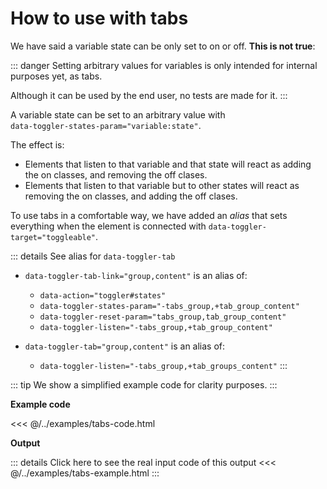 # How to use with tabs

We have said a variable state can be only set to on or off. **This is not true**:

::: danger
Setting arbitrary values for variables is only intended for internal purposes yet, as tabs.

Although it can be used by the end user, no tests are made for it.
:::

A variable state can be set to an arbitrary value with<br />`data-toggler-states-param="variable:state"`.

The effect is:
- Elements that listen to that variable and that state will react as adding the on classes, and removing the off clases.
- Elements that listen to that variable but to other states will react as removing the on classes, and adding the off clases.

To use tabs in a comfortable way, we have added an *alias* that sets everything when the element is connected with `data-toggler-target="toggleable"`.

::: details See alias for `data-toggler-tab`
- `data-toggler-tab-link="group,content"` is an alias of:
    - `data-action="toggler#states"`
    - `data-toggler-states-param="-tabs_group,+tab_group_content"`
    - `data-toggler-reset-param="tabs_group,tab_group_content"`
    - `data-toggler-listen="-tabs_group,+tab_group_content"`


- `data-toggler-tab="group,content"` is an alias of:
    - `data-toggler-listen="-tabs_group,+tab_groups_content"`
:::

::: tip
We show a simplified example code for clarity purposes.
:::

**Example code**

<<< @/../examples/tabs-code.html

**Output**

::: details Click here to see the real input code of this output
<<< @/../examples/tabs-example.html
:::

<!--@include: ./../../examples/tabs-example.html-->